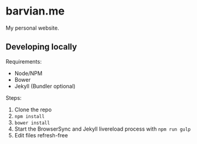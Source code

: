 # barvian.me

My personal website.

## Developing locally

Requirements:

* Node/NPM
* Bower
* Jekyll (Bundler optional)

Steps:

1. Clone the repo
2. `npm install`
3. `bower install`
4. Start the BrowserSync and Jekyll livereload process with `npm run gulp`
5. Edit files refresh-free
